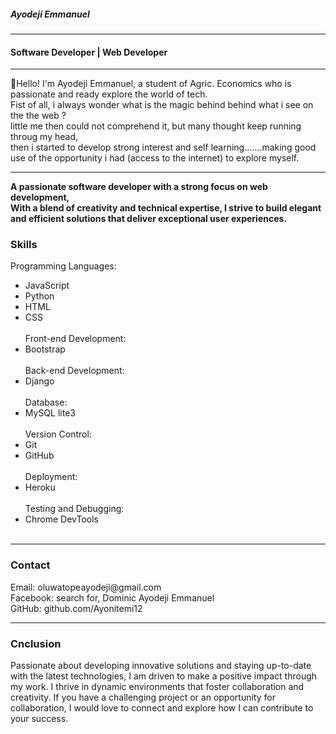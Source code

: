 <!---- 👋 Hi, I’m @Ayonitemi12
- 👀 I’m interested in ...
- 🌱 I’m currently learning ...
- 💞️ I’m looking to collaborate on ...
- 📫 How to reach me ...--->

<!---
Ayonitemi12/Ayonitemi12 is a ✨ special ✨ repository because its `README.md` (this file) appears on your GitHub profile.
You can click the Preview link to take a look at your changes.
--->
<h5> Ayodeji Emmanuel</h5>
<hr/>
<h4>Software Developer | Web Developer</h4>
<hr/>
👋Hello! I'm Ayodeji Emmanuel, a student of Agric. Economics who is passionate and ready explore the world of tech. <br/>
Fist of all, i always wonder what is the magic behind behind what i see on the the web ?<br/>
little me then could not comprehend it, but many thought keep running throug my head,<br/>
then i started to develop strong interest and self learning.......making good use of the opportunity i had (access to the internet) to explore myself.<br/>
<hr/>
<b>A passionate software developer with a strong focus on web development, </b><br/>
<b>With a blend of creativity and technical expertise, I strive to build elegant and efficient solutions that deliver exceptional user experiences.</b>
<br/>
<h3>Skills</h3>
Programming Languages:
<UL>
<li>JavaScript  </li>
 <li> Python</li>
  <li>HTML</li>
 <li> CSS</li>
<br/>
Front-end Development: 
<li> Bootstrap  </li>
 <br/>
Back-end Development: 
 <li> Django </li>
  <br/>
Database: 
 <li> MySQL lite3  </li>
  <br/>
Version Control:
 <li> Git </li>
 <li> GitHub </li>
   <br/>
Deployment: 
 <li>Heroku </li>
   <br/>
Testing and Debugging:
 <li>Chrome DevTools </li>
   <br/>
  </ul>
  <hr/>
 <h3>Contact</h3>
Email: oluwatopeayodeji@gmail.com <br/>
Facebook: search for, Dominic Ayodeji Emmanuel<br/>
GitHub: github.com/Ayonitemi12<br/>
  <hr/>
<h3>Cnclusion</h3>
Passionate about developing innovative solutions and staying up-to-date with the latest technologies, I am driven to make a positive impact through my work. I thrive in dynamic environments that foster collaboration and creativity. If you have a challenging project or an opportunity for collaboration, I would love to connect and explore how I can contribute to your success.


  
<!---Experience
#ABC Software Solutions | Software Developer | 2018 - Present
At ABC Software Solutions, I have been responsible for developing and maintaining robust web applications for a diverse range of clients. Collaborating closely with cross-functional teams, I have successfully delivered projects on time and within budget. Through my experience, I have gained expertise in front-end and back-end development, ensuring seamless integration between the user interface and server-side functionality.

XYZ Web Agency | Web Developer Intern | 2017 - 2018
During my internship at XYZ Web Agency, I honed my web development skills by working on various client projects. I actively participated in the design and implementation of responsive websites, optimizing performance and user interactions. This experience allowed me to gain hands-on knowledge of industry best practices and taught me how to work effectively within a team environment.

Projects
Project 1: E-commerce Website | Role: Lead Developer
As the lead developer, I spearheaded the development of an e-commerce website for a global client. Leveraging React for the front-end and Node.js for the back-end, I created a scalable and user-friendly platform that facilitated seamless online transactions. I implemented secure payment gateways, integrated third-party APIs, and optimized the site for performance and SEO.

Project 2: Social Media Analytics Dashboard | Role: Full Stack Developer
Working alongside a team of data scientists, I played a crucial role in building a social media analytics dashboard. Using Angular for the front-end and Django for the back-end, we developed a comprehensive tool that provided real-time insights into social media performance. The dashboard featured data visualization, trend analysis, and customizable reporting, empowering businesses to make informed marketing decisions.

Education
Bachelor of Science in Computer Science | University of ABC | 2016
Web Development Bootcamp | XYZ Coding Academy | 2017
Open-Source Contributions
I am a firm believer in the power of open-source software and actively contribute to various projects. Through my contributions, I strive to give back to the developer community and help improve the tools and frameworks we rely on.

Contact
Email: john.doe@email.com
LinkedIn: linkedin.com/in/johndoe
GitHub: github.com/johndoe
Conclusion
Passionate about developing innovative solutions and staying up-to-date with the latest technologies, I am driven to make a positive impact through my work. I thrive in dynamic environments that foster collaboration and creativity. If you have a challenging project or an opportunity for collaboration, I would love to connect and explore how I can contribute to your success.


